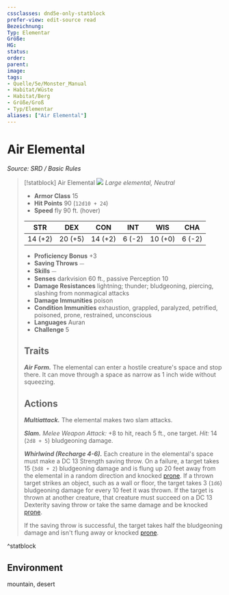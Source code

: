 ```yaml
---
cssclasses: dnd5e-only-statblock
prefer-view: edit-source read
Bezeichnung: 
Typ: Elementar
Größe: 
HG: 
status:
order:
parent:
image: 
tags:
- Quelle/5e/Monster_Manual
- Habitat/Wüste
- Habitat/Berg
- Größe/Groß
- Typ/Elementar
aliases: ["Air Elemental"]
---
```

# Air Elemental
*Source: SRD / Basic Rules*  

> [!statblock] Air Elemental
> ![](compendium/bestiary/elemental/token/air-elemental.png#token)
> *Large elemental, Neutral*
> 
> - **Armor Class** 15 
> - **Hit Points** 90 (`12d10 + 24`)
> - **Speed** fly 90 ft. (hover)
> 
> |STR|DEX|CON|INT|WIS|CHA|
> |:---:|:---:|:---:|:---:|:---:|:---:|
> |14 (+2)|20 (+5)|14 (+2)| 6 (-2)|10 (+0)| 6 (-2)|
> 
> - **Proficiency Bonus** +3
> - **Saving Throws** ⏤
> - **Skills** ⏤
> - **Senses** darkvision 60 ft., passive Perception 10
> - **Damage Resistances** lightning; thunder; bludgeoning, piercing, slashing from nonmagical attacks
> - **Damage Immunities** poison
> - **Condition Immunities** exhaustion, grappled, paralyzed, petrified, poisoned, prone, restrained, unconscious
> - **Languages** Auran
> - **Challenge** 5
> 
> ## Traits
> 
> ***Air Form.*** The elemental can enter a hostile creature's space and stop there. It can move through a space as narrow as 1 inch wide without squeezing.
> 
> ## Actions
> 
> ***Multiattack.*** The elemental makes two slam attacks.
> 
> ***Slam.*** *Melee Weapon Attack:* +8 to hit, reach 5 ft., one target. *Hit:* 14 (`2d8 + 5`) bludgeoning damage.
> 
> ***Whirlwind (Recharge 4-6).*** Each creature in the elemental's space must make a DC 13 Strength saving throw. On a failure, a target takes 15 (`3d8 + 2`) bludgeoning damage and is flung up 20 feet away from the elemental in a random direction and knocked [prone](rules/conditions.md#prone). If a thrown target strikes an object, such as a wall or floor, the target takes 3 (`1d6`) bludgeoning damage for every 10 feet it was thrown. If the target is thrown at another creature, that creature must succeed on a DC 13 Dexterity saving throw or take the same damage and be knocked [prone](rules/conditions.md#prone).
> 
> If the saving throw is successful, the target takes half the bludgeoning damage and isn't flung away or knocked [prone](rules/conditions.md#prone).

^statblock

## Environment

mountain, desert